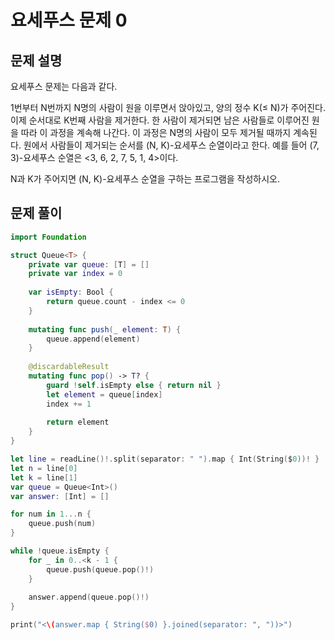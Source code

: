 # 요세푸스 문제 0
## 문제 설명
요세푸스 문제는 다음과 같다.

1번부터 N번까지 N명의 사람이 원을 이루면서 앉아있고, 양의 정수 K(≤ N)가 주어진다. 이제 순서대로 K번째 사람을 제거한다. 한 사람이 제거되면 남은 사람들로 이루어진 원을 따라 이 과정을 계속해 나간다. 이 과정은 N명의 사람이 모두 제거될 때까지 계속된다. 원에서 사람들이 제거되는 순서를 (N, K)-요세푸스 순열이라고 한다. 예를 들어 (7, 3)-요세푸스 순열은 <3, 6, 2, 7, 5, 1, 4>이다.

N과 K가 주어지면 (N, K)-요세푸스 순열을 구하는 프로그램을 작성하시오.


## 문제 풀이

```swift
import Foundation

struct Queue<T> {
    private var queue: [T] = []
    private var index = 0
    
    var isEmpty: Bool {
        return queue.count - index <= 0
    }
    
    mutating func push(_ element: T) {
        queue.append(element)
    }
    
    @discardableResult
    mutating func pop() -> T? {
        guard !self.isEmpty else { return nil }
        let element = queue[index]
        index += 1
        
        return element
    }
}

let line = readLine()!.split(separator: " ").map { Int(String($0))! }
let n = line[0]
let k = line[1]
var queue = Queue<Int>()
var answer: [Int] = []

for num in 1...n {
    queue.push(num)
}

while !queue.isEmpty {
    for _ in 0..<k - 1 {
        queue.push(queue.pop()!)
    }
    
    answer.append(queue.pop()!)
}

print("<\(answer.map { String($0) }.joined(separator: ", "))>")
```
